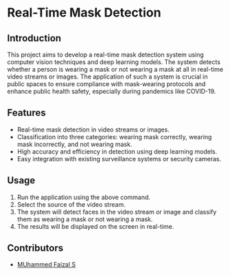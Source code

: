 # Real-Time Mask Detection

## Introduction

This project aims to develop a real-time mask detection system using computer vision techniques and deep learning models. The system detects whether a person is wearing a mask or not wearing a mask at all in real-time video streams or images. The application of such a system is crucial in public spaces to ensure compliance with mask-wearing protocols and enhance public health safety, especially during pandemics like COVID-19.

## Features

- Real-time mask detection in video streams or images.
- Classification into three categories: wearing mask correctly, wearing mask incorrectly, and not wearing mask.
- High accuracy and efficiency in detection using deep learning models.
- Easy integration with existing surveillance systems or security cameras.


## Usage

1. Run the application using the above command.
2. Select the source of the video stream.
3. The system will detect faces in the video stream or image and classify them as wearing a mask  or not wearing a mask.
4. The results will be displayed on the screen in real-time.



## Contributors

- [MUhammed Faizal S](https://github.com/MhmdFaizalS)

